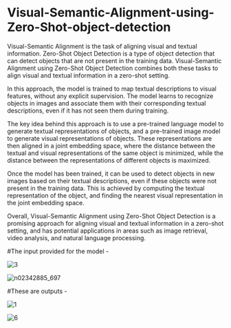 # Visual-Semantic-Alignment-using-Zero-Shot-object-detection
Visual-Semantic Alignment is the task of aligning visual and textual information. Zero-Shot Object Detection is a type of object detection that can detect objects that are not present in the training data. Visual-Semantic Alignment using Zero-Shot Object Detection combines both these tasks to align visual and textual information in a zero-shot setting.

In this approach, the model is trained to map textual descriptions to visual features, without any explicit supervision. The model learns to recognize objects in images and associate them with their corresponding textual descriptions, even if it has not seen them during training.

The key idea behind this approach is to use a pre-trained language model to generate textual representations of objects, and a pre-trained image model to generate visual representations of objects. These representations are then aligned in a joint embedding space, where the distance between the textual and visual representations of the same object is minimized, while the distance between the representations of different objects is maximized.

Once the model has been trained, it can be used to detect objects in new images based on their textual descriptions, even if these objects were not present in the training data. This is achieved by computing the textual representation of the object, and finding the nearest visual representation in the joint embedding space.

Overall, Visual-Semantic Alignment using Zero-Shot Object Detection is a promising approach for aligning visual and textual information in a zero-shot setting, and has potential applications in areas such as image retrieval, video analysis, and natural language processing.

#The input provided for the model -



![3](https://github.com/KadaliAswinkumar/Visual-Semantic-Alignment-using-Zero-Shot-object-detection/assets/89196595/f76e4111-2074-4b36-8249-287ad53b11ba)


![n02342885_697](https://github.com/KadaliAswinkumar/Visual-Semantic-Alignment-using-Zero-Shot-object-detection/assets/89196595/35bf448d-a119-41e4-a2bf-20799c616627)



#These are outputs -


![1](https://github.com/KadaliAswinkumar/Visual-Semantic-Alignment-using-Zero-Shot-object-detection/assets/89196595/2c32ec0f-daab-46f0-af2d-16d245739ea1)


![6](https://github.com/KadaliAswinkumar/Visual-Semantic-Alignment-using-Zero-Shot-object-detection/assets/89196595/6c71700a-5af1-40c5-866a-f07b6b9547e3)

